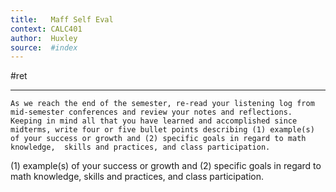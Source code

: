 ```yaml
---
title:   Maff Self Eval
context: CALC401
author:  Huxley
source:  #index
---
```


#ret 

---



```
As we reach the end of the semester, re-read your listening log from mid-semester conferences and review your notes and reflections. Keeping in mind all that you have learned and accomplished since midterms, write four or five bullet points describing (1) example(s) of your success or growth and (2) specific goals in regard to math knowledge,  skills and practices, and class participation. 
```

(1) example(s) of your success or growth and 
(2) specific goals in regard to math knowledge,  skills and practices, and class participation. 
























